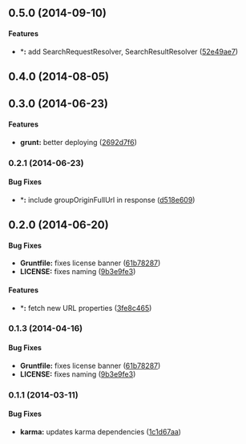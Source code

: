 <a name="0.5.0"></a>
## 0.5.0 (2014-09-10)


#### Features

* ***:** add SearchRequestResolver, SearchResultResolver ([52e49ae7](https://github.com/sofa/sofa-search-service/commit/52e49ae73c430fbf9de3d146ef36956b1af2ff0e))


<a name="0.4.0"></a>
## 0.4.0 (2014-08-05)


<a name="0.3.0"></a>
## 0.3.0 (2014-06-23)


#### Features

* **grunt:** better deploying ([2692d7f6](https://github.com/sofa/sofa-search-service/commit/2692d7f631d95413a67c4736be3a19482829bb4e))


<a name="0.2.1"></a>
### 0.2.1 (2014-06-23)


#### Bug Fixes

* ***:** include groupOriginFullUrl in response ([d518e609](https://github.com/sofa/sofa-search-service/commit/d518e6095b4c176151cede5c7ca2e9fac40125e1))


<a name="0.2.0"></a>
## 0.2.0 (2014-06-20)


#### Bug Fixes

* **Gruntfile:** fixes license banner ([61b78287](https://github.com/sofa/sofa-search-service/commit/61b7828701121cb4da5af72586fdbe71d2b6841b))
* **LICENSE:** fixes naming ([9b3e9fe3](https://github.com/sofa/sofa-search-service/commit/9b3e9fe3fcd4388911f57d195510117648f8c985))


#### Features

* ***:** fetch new URL properties ([3fe8c465](https://github.com/sofa/sofa-search-service/commit/3fe8c465198ea31b647a9d3b4cb7cb863dd7bc02))


<a name="0.1.3"></a>
### 0.1.3 (2014-04-16)


#### Bug Fixes

* **Gruntfile:** fixes license banner ([61b78287](https://github.com/sofa/sofa-search-service/commit/61b7828701121cb4da5af72586fdbe71d2b6841b))
* **LICENSE:** fixes naming ([9b3e9fe3](https://github.com/sofa/sofa-search-service/commit/9b3e9fe3fcd4388911f57d195510117648f8c985))


<a name="0.1.1"></a>
### 0.1.1 (2014-03-11)


#### Bug Fixes

* **karma:** updates karma dependencies ([1c1d67aa](https://github.com/sofa/sofa-search-service/commit/1c1d67aa91661161133c3fd60b85bb808306f328))

